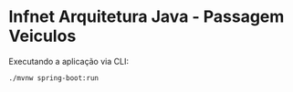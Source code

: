 # Infnet Arquitetura Java - Passagem Veiculos

Executando a aplicação via CLI:
```Windows
./mvnw spring-boot:run
```